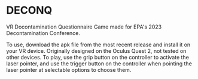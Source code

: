 # DECONQ
VR Docontamination Questionnaire Game made for EPA's 2023 Decontamination Conference.


To use, download the apk file from the most recent release and install it on your VR device. Originally designed on the Oculus Quest 2, not tested on other devices. 
To play, use the grip button on the controller to activate the laser pointer, and use the trigger button on the controller when pointing the laser pointer at selectable options to choose them.